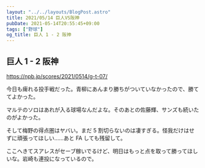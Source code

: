 ```yaml
---
layout: "../../layouts/BlogPost.astro"
title: 2021/05/14 巨人VS阪神
pubDate: 2021-05-14T20:55:45+09:00
tags: ["野球"]
og_title: 巨人 1 - 2 阪神
---
```


## 巨人 1 - 2 阪神

https://npb.jp/scores/2021/0514/g-t-07/

今日も痺れる投手戦だった。青柳にあんまり勝ちがついていなかったので、勝ててよかった。

マルテのソロはあれが入る球場なんだよな。そのあとの佐藤輝、サンズも続いたのがよかった。

そして梅野の得点圏はヤバい。まだ 5 割切らないのは凄すぎる。怪我だけはせずに頑張ってほしい……あと FA しても残留して。

ここへきてスアレスがセーブ稼いでるけど、明日はもっと点を取って勝ってほしいな。岩崎も連投になっているので。

